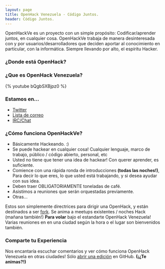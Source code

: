 ```yaml
---
layout: page
title: OpenHack Venezuela - Código Juntos.
header: Código Juntos.
---
```


OpenHackVe es un proyecto con un simple propósito: Codificar/aprender juntos, en cualquier cosa. OpenHackVe trabaja de manera desinteresada con y por usuarios/desarrolladores que deciden aportar al conocimiento en particular, con la informática. Siempre llevando por alto, el espíritu Hacker.

<h3 class="hidden-phone">¿Donde está OpenHack?</h3>
<div id="google_map" class="hidden-phone">
</div>

### ¿Que es OpenHack Venezuela?

<div class="video-container">
{% youtube bQgbSXBjpz0 %}
</div>

### Estamos en...

* [Twitter](https://twitter.com/OpenHackVE)
* [Lista de correo](https://groups.google.com/forum/?hl=es-419#!forum/openhackve)
* [IRC/Chat](http://webchat.freenode.net?channels=%23OpenHackVE&uio=d4)

### ¿Cómo funciona OpenHackVe?

* Básicamente Hackeando. :)
* Se puede hackear en cualquier cosa! Cualquier lenguaje, marco de trabajo, público / código abierto, personal, etc
* Usted no tiene que tener una idea de hackear! Con querer aprender, es suficiente.
* Comience con una rápida ronda de introducciones **(todas las noches!)**, Para decir lo que eres, lo que usted está trabajando, y si desea ayudar con sus idea.
* Deben traer OBLIGATORIAMENTE toneladas de café.
* Asistimos a reuniones que serán orquestadas previamente.
* Otras...

Estos son simplemente directrices para dirigir una OpenHack, y están destinados a ser [fork](https://github.com/OpenHackVE/openhackve.github.com). Se anima a meetups existentes / noches Hack (mañana también!) **Para volar** bajo el estandarte OpenHack Venezuela! Varias reuniones en en una ciudad según la hora o el lugar son bienvenidos también.

### Comparte tu Experiencia

Nos encantaría escuchar comentarios y ver cómo funciona OpenHack Venezuela en otras ciudades! Sólo [abrir una edición](https://github.com/openhack/openhack.github.com/issues) en GitHub. **(¡¿Te animas?!)**



